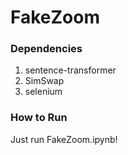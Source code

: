 # FakeZoom

### Dependencies

1. sentence-transformer
2. SimSwap
3. selenium

### How to Run

Just run FakeZoom.ipynb!
